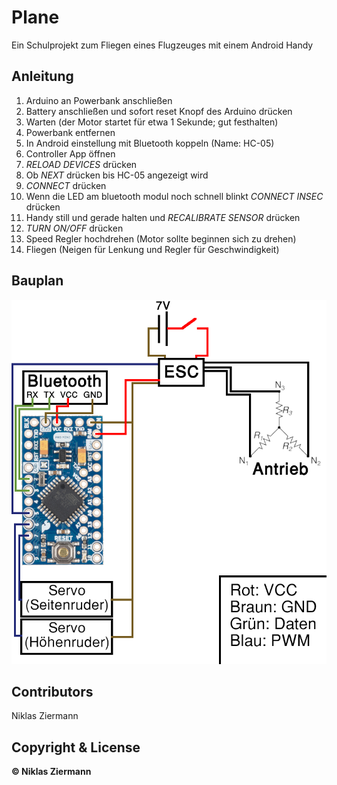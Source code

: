 # Plane

Ein Schulprojekt zum Fliegen eines Flugzeuges mit einem Android Handy

## Anleitung

1. Arduino an Powerbank anschließen
2. Battery anschließen und sofort reset Knopf des Arduino drücken
3. Warten  (der Motor startet für etwa 1 Sekunde; gut festhalten)
4. Powerbank entfernen
5. In Android einstellung mit Bluetooth koppeln (Name: HC-05)
6. Controller App öffnen
7. *RELOAD DEVICES* drücken
8. Ob *NEXT* drücken bis HC-05 angezeigt wird
9. *CONNECT* drücken
10. Wenn die LED am bluetooth modul noch schnell blinkt *CONNECT INSEC* drücken
11. Handy still und gerade halten und *RECALIBRATE SENSOR* drücken
12. *TURN ON/OFF* drücken
13. Speed Regler hochdrehen (Motor sollte beginnen sich zu drehen)
14. Fliegen (Neigen für Lenkung und Regler für Geschwindigkeit)

## Bauplan

![](https://github.com/N-Ziermann/Plane/blob/master/Schaltplan.png)

## Contributors

Niklas Ziermann



## Copyright & License

**© Niklas Ziermann** 
